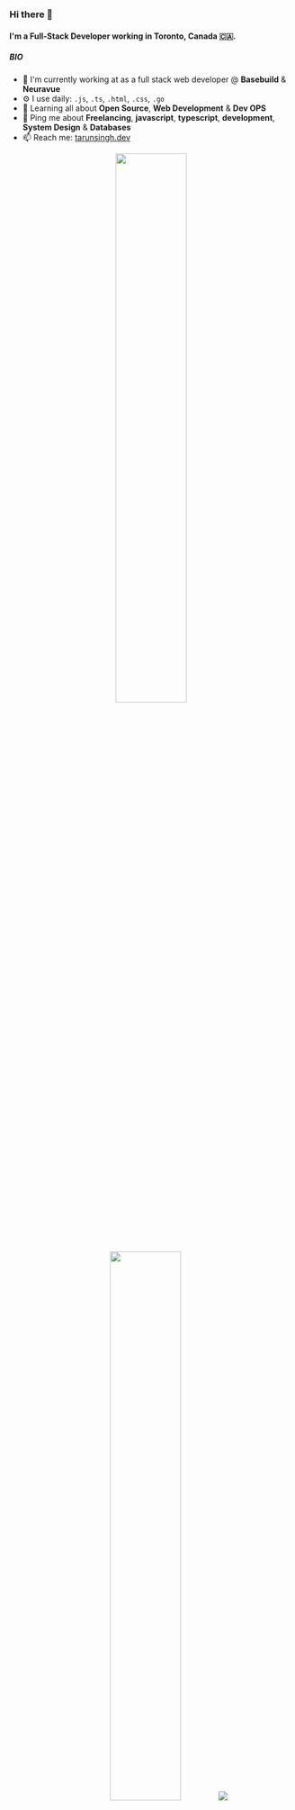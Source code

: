 ### Hi there 👋

#### I'm a Full-Stack Developer working in Toronto, Canada 🇨🇦.

##### BIO

- 🏢 I'm currently working at as a full stack web developer @ **Basebuild** & **Neuravue**
- ⚙️ I use daily: `.js`, `.ts`, `.html`, `.css`, `.go`
- 🌱 Learning all about **Open Source**, **Web Development** & **Dev OPS**
- 💬 Ping me about **Freelancing**, **javascript**, **typescript**, **development**, **System Design** & **Databases**
- 📫 Reach me: [tarunsingh.dev](https://tarunsingh.dev)


<p align="center">
  <img height="50%" width="auto" src ="https://github-readme-stats.vercel.app/api?username=tarun7singh&show_icons=true&count_private=true&theme=darcula&hide_border=true&hide=starts&bg_color=00000000">
  <img height="50%" width="auto" src ="https://github-readme-stats.vercel.app/api/top-langs/?username=tarun7singh&layout=compact&hide_border=true&theme=darcula&bg_color=00000000&langs_count=6&hide=jupyter%20notebook,tex,css,php">
  <img src ="https://github-readme-streak-stats.herokuapp.com?user=aveek-saha&theme=darcula&hide_border=true&background=FFFFFF00">
</p>
